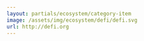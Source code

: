 ```yaml
---
layout: partials/ecosystem/category-item
image: /assets/img/ecosystem/defi/defi.svg
url: http://defi.org
---
```

